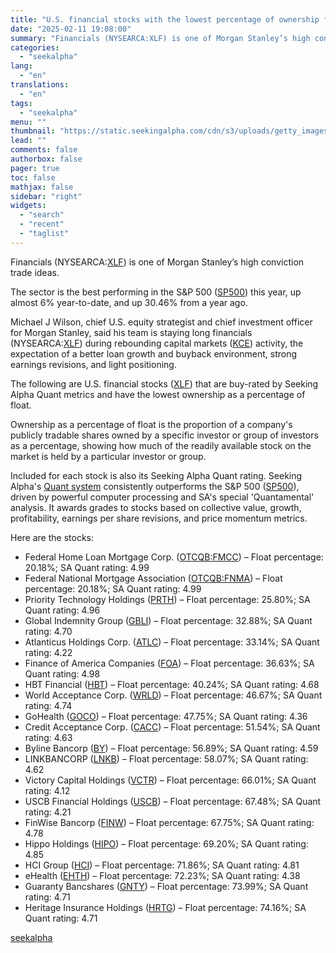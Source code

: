 ```yaml
---
title: "U.S. financial stocks with the lowest percentage of ownership float: FMCC, FNMA, and more"
date: "2025-02-11 19:08:00"
summary: "Financials (NYSEARCA:XLF) is one of Morgan Stanley’s high conviction trade ideas. The sector is the best performing in the S&amp;P 500 (SP500) this year, up almost 6% year-to-date, and up 30.46% from a year ago. Michael J Wilson, chief U.S. equity strategist and chief investment officer for Morgan Stanley, said..."
categories:
  - "seekalpha"
lang:
  - "en"
translations:
  - "en"
tags:
  - "seekalpha"
menu: ""
thumbnail: "https://static.seekingalpha.com/cdn/s3/uploads/getty_images/157373242/image_157373242.jpg"
lead: ""
comments: false
authorbox: false
pager: true
toc: false
mathjax: false
sidebar: "right"
widgets:
  - "search"
  - "recent"
  - "taglist"
---
```


Financials (NYSEARCA:[XLF](https://seekingalpha.com/symbol/XLF "The Financial Select Sector SPDR® Fund ETF")) is one of Morgan Stanley’s high conviction trade ideas.

The sector is the best performing in the S&P 500 ([SP500](https://seekingalpha.com/symbol/SP500 "S&P 500 Index")) this year, up almost 6% year-to-date, and up 30.46% from a year ago.

Michael J Wilson, chief U.S. equity strategist and chief investment officer for Morgan Stanley, said his team is staying long financials (NYSEARCA:[XLF](https://seekingalpha.com/symbol/XLF "The Financial Select Sector SPDR® Fund ETF")) during rebounding capital markets ([KCE](https://seekingalpha.com/symbol/KCE "SPDR Series Trust - SPDR S&P Capital Markets ETF")) activity, the expectation of a better loan growth and buyback environment, strong earnings revisions, and light positioning.

The following are U.S. financial stocks ([XLF](https://seekingalpha.com/symbol/XLF "Financial Select Sector SPDR® Fund ETF")) that are buy-rated by Seeking Alpha Quant metrics and have the lowest ownership as a percentage of float.

Ownership as a percentage of float is the proportion of a company's publicly tradable shares owned by a specific investor or group of investors as a percentage, showing how much of the readily available stock on the market is held by a particular investor or group.

Included for each stock is also its Seeking Alpha Quant rating. Seeking Alpha's [Quant system](https://seekingalpha.com/performance/quant#hasComeFromMpArticle=false#source=section%3Amain_content%7Cbutton%3Abody_link%7Cfirst_level_url%3Anews) consistently outperforms the S&P 500 ([SP500](https://seekingalpha.com/symbol/SP500#hasComeFromMpArticle=false#source=section%3Amain_content%7Cbutton%3Abody_link%7Cfirst_level_url%3Anews "S&P 500 Index")), driven by powerful computer processing and SA's special 'Quantamental' analysis. It awards grades to stocks based on collective value, growth, profitability, earnings per share revisions, and price momentum metrics.

Here are the stocks:

* Federal Home Loan Mortgage Corp. ([OTCQB:FMCC](https://seekingalpha.com/symbol/FMCC "Federal Home Loan Mortgage Corporation")) – Float percentage: 20.18%; SA Quant rating: 4.99
* Federal National Mortgage Association ([OTCQB:FNMA](https://seekingalpha.com/symbol/FNMA "Federal National Mortgage Association")) – Float percentage: 20.18%; SA Quant rating: 4.99
* Priority Technology Holdings ([PRTH](https://seekingalpha.com/symbol/PRTH "Priority Technology Holdings, Inc.")) – Float percentage: 25.80%; SA Quant rating: 4.96
* Global Indemnity Group ([GBLI](https://seekingalpha.com/symbol/GBLI "Global Indemnity Group, LLC")) – Float percentage: 32.88%; SA Quant rating: 4.70
* Atlanticus Holdings Corp. ([ATLC](https://seekingalpha.com/symbol/ATLC "Atlanticus Holdings Corporation")) – Float percentage: 33.14%; SA Quant rating: 4.22
* Finance of America Companies ([FOA](https://seekingalpha.com/symbol/FOA "Finance of America Companies Inc.")) – Float percentage: 36.63%; SA Quant rating: 4.98
* HBT Financial ([HBT](https://seekingalpha.com/symbol/HBT "HBT Financial, Inc.")) – Float percentage: 40.24%; SA Quant rating: 4.68
* World Acceptance Corp. ([WRLD](https://seekingalpha.com/symbol/WRLD "World Acceptance Corporation")) – Float percentage: 46.67%; SA Quant rating: 4.74
* GoHealth ([GOCO](https://seekingalpha.com/symbol/GOCO "GoHealth, Inc.")) – Float percentage: 47.75%; SA Quant rating: 4.36
* Credit Acceptance Corp. ([CACC](https://seekingalpha.com/symbol/CACC "Credit Acceptance Corporation")) – Float percentage: 51.54%; SA Quant rating: 4.63
* Byline Bancorp ([BY](https://seekingalpha.com/symbol/BY "Byline Bancorp, Inc.")) – Float percentage: 56.89%; SA Quant rating: 4.59
* LINKBANCORP ([LNKB](https://seekingalpha.com/symbol/LNKB "LINKBANCORP, Inc.")) – Float percentage: 58.07%; SA Quant rating: 4.62
* Victory Capital Holdings ([VCTR](https://seekingalpha.com/symbol/VCTR "Victory Capital Holdings, Inc.")) – Float percentage: 66.01%; SA Quant rating: 4.12
* USCB Financial Holdings ([USCB](https://seekingalpha.com/symbol/USCB "USCB Financial Holdings, Inc.")) – Float percentage: 67.48%; SA Quant rating: 4.21
* FinWise Bancorp ([FINW](https://seekingalpha.com/symbol/FINW "FinWise Bancorp")) – Float percentage: 67.75%; SA Quant rating: 4.78
* Hippo Holdings ([HIPO](https://seekingalpha.com/symbol/HIPO "Hippo Holdings Inc.")) – Float percentage: 69.20%; SA Quant rating: 4.85
* HCI Group ([HCI](https://seekingalpha.com/symbol/HCI "HCI Group, Inc.")) – Float percentage: 71.86%; SA Quant rating: 4.81
* eHealth ([EHTH](https://seekingalpha.com/symbol/EHTH "eHealth, Inc.")) – Float percentage: 72.23%; SA Quant rating: 4.38
* Guaranty Bancshares ([GNTY](https://seekingalpha.com/symbol/GNTY "Guaranty Bancshares, Inc.")) – Float percentage: 73.99%; SA Quant rating: 4.71
* Heritage Insurance Holdings ([HRTG](https://seekingalpha.com/symbol/HRTG "Heritage Insurance Holdings, Inc.")) – Float percentage: 74.16%; SA Quant rating: 4.71

[seekalpha](https://seekingalpha.com/news/4406198-u-s-financial-stocks-with-the-lowest-percentage-of-ownership-float-fmcc-fnma-and-more)
